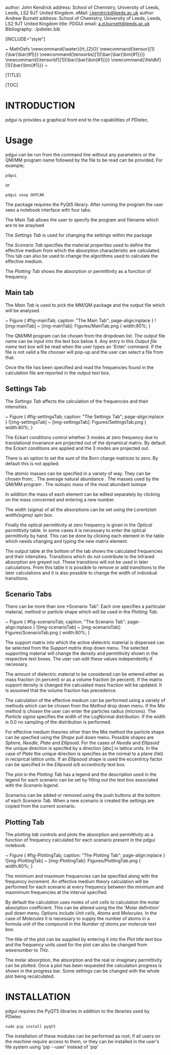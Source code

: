 author: John Kendrick
address: School of Chemistry, University of Leeds, Leeds, LS2 9JT United Kingdom.
eMail: j.kendrick@leeds.ac.uk
author: Andrew Burnett
address: School of Chemistry, University of Leeds, Leeds, LS2 9JT United Kingdom
title: PDGUI
email: a.d.burnett@leeds.ac.uk
Bibliography: ./pdielec.bib

[INCLUDE="style"]

<!-- Comment out some of the options -->
<!-- Csl Style: ieee -->
<!-- Math Mode: static -->
<!-- [INCLUDE="style"] -->
<!-- Colorizer: javascript -->
<!-- Doc class: [10pt]article -->

~ MathDefs
\newcommand{\water}{H_{2}O}
\newcommand{\tensor}[1]{\bar{\bar{#1}}}
\newcommand{\tensorbs}[1]{\bar{\bar{\bm{#1}}}}
\newcommand{\tensorbf}[1]{\bar{\bar{\bm{#1}}}}
\newcommand{\fieldbf}[1]{\bar{\bm{#1}}}
~

[TITLE]

[TOC]


# INTRODUCTION

pdgui is provides a graphical front end to the capabilities of PDielec.

# Usage

pdgui can be run from the command line without any parameters or the QM/MM program name followed by the file to be read can be provided.
For example;

    pdgui

or

    pdgui vasp OUTCAR

The package requires the PyQt5 library.
After running the program the user sees a notebook interface with four tabs.

The *Main Tab* allows the user to specify the program and filename which are to be anaylsed

The *Settings Tab* is used for changing the settings within the package

The *Scenario Tab* specifies the material properties used to define the effective medium from which the  absorption characteristic are calculated.  This tab can also be used to change the algorithms used to calculate the effective medium.

The *Plotting Tab* shows the absorption or permittivity as a function of frequency.


## Main tab

The *Main Tab* is used to pick the MM/QM package and the output file which will be analysed.

~ Figure { #fig-mainTab; caption: "The Main Tab"; page-align:inplace }
![img-mainTab]
~
[img-mainTab]: Figures/MainTab.png { width:80%; }

The QM/MM program can be chosen from the dropdown list.  The output file name can be input into the text box below it.  Any entry in this *Output file name* text box will be read when the user types an 'Enter' command.  If the file is not valid a file chooser will pop-up and the user can select a file from that.

Once the file has been specified and read the frequencies found in the calculation file are reported in the output text box.


## Settings Tab

The *Settings Tab* affects the calculation of the frequencies and their intensities.

~ Figure { #fig-settingsTab; caption: "The Settings Tab"; page-align:inplace }
![img-settingsTab]
~
[img-settingsTab]: Figures/SettingsTab.png { width:80%; }

The Eckart conditions control whether 3 modes at zero frequency due to translational invariance are projected out of the dynamical matrix.  By default the Eckart conditions are applied and the 3 modes are projected out.

There is an option to set the sum of the Born charge matrices to zero.  By default this is not applied.  

The atomic masses can be specified in a variety of way.  They can be chosen from;
. The average natural abundance
. The masses used by the QM/MM program
. The isotopic mass of the most abundant isotope

In addition the mass of each element can be edited separately by clicking on the mass concerned and entering a new number.

The width (sigma) of all the absorptions can be set using the *Lorentzian width(sigma)*  spin box. 

Finally the optical permittivity at zero frequency is given in the *Optical permittivity* table.  In some cases it is necessary to enter the optical permittivity by hand.  This can be done by clicking each element in the table which needs changing and typing the new matrix element.

The output table at the bottom of the tab shows the calculated frequencies and their intensities.  Transitions which do not contribute to the Infrared absorption are greyed out.  These transitions will not be used in later calculations.  From this table it is possible to remove or add transitions to the later calculations and it is also possible to change the width of individual transitions.

## Scenario Tabs

There can be more than one *Scenario Tab".  Each one specifies a particular material, method or particle shape which will be used in the *Plotting Tab*.

~ Figure { #fig-scenarioTab; caption: "The Scenario Tab"; page-align:inplace }
![img-scenarioTab]
~
[img-scenarioTab]: Figures/ScenarioTab.png { width:80%; }

The support matrix into which the active dielectric material is dispersed can be selected from the *Support matrix* drop down menu.  The selected supporting material will change the density and permittivity shown in the respective text boxes.  The user can edit these values independently if necessary.  

The amount of dielectric material to be considered can be entered either as mass fraction (in percent) or as a volume fraction (in percent).  If the matrix support density is changed the calculated mass fraction will be updated.  It is assumed that the volume fraction has precedence.

The calculation of the effective medium can be performed using a variety of methods which can be chosen from the *Method* drop down menu.  If the *Mie* method is chosen the user can enter the particles radius (microns).  The *Particle sigma* specifies the width of the LogNormal distribution.  If the width is 0.0 no sampling of the distribution is performed.

For effective medium theories other than the Mie method the particle shape can be specfied using the *Shape* pull down menu.  Possible shapes are *Sphere*, *Needle*, *Plate* and *Ellipsoid*.  For the cases of *Needle* and *Ellipsoid* the unique direction is specifed by a direction [abc] in lattice units.  In the case of *Plate* the unique direction is specifies as the normal to a plane (hkl) in reciprical lattice units.  If an *Ellipsood* shape is used the eccentricy factor can be specified in the *Ellipsoid a/b eccentricity* text box.

The plot in the *Plotting Tab* has a legend and the description used in the legend for each scenario can be set by filling out the text box associated with the *Scenario legend*.

Scenarios can be added or removed using the push buttons at the bottom of each *Scenario Tab*.  When a new scenario is created the settings are copied from the current scenario.  


## Plotting Tab

The *plotting tab* controls and plots the absorption and permittivity as a function of frequency calculated for each scenario present in the pdgui notebook.

~ Figure { #fig-PlottingTab; caption: "The Plotting Tab"; page-align:inplace }
![img-PlottingTab]
~
[img-PlottingTab]: Figures/PlottingTab.png { width:80%; }

The minimum and maximum frequencies can be specified along with the frequency increment.  An effective medium theory calculation will be performed for each scenario at every frequency between the minimum and maxmimum frequencies at the interval specified.

By default the calculation uses moles of unit cells to calculation the molar absorption coefficient.  This can be altered using the the 'Molar definition' pull down menu.  Options include *Unit cells*, *Atoms* and *Molecules*.  In the case of *Molecules* it is necessary to supply the number of atoms in a formula unit of the compound in the *Number of atoms per molecule* text box.

The title of the plot can be supplied by entering it into the *Plot title* text box and the frequency units used for the plot can also be changed from *wavenumber* to *THz*.

The molar absorption, the absorption and the real or imaginary permittivity can be plotted.  Once a plot has been requested the calculation progress is shown in the progress bar.  Some settings can be changed with the whole plot being recalculated.


# INSTALLATION

pdgui requires the PyQT5 libraries in addition to the libraries used by PDielec

    sudo pip install pyqt5

The installation of these modules can be performed as root, if all users on the machine require access to them, or they can be installed in the user's file system using 'pip --user' instead of 'pip'

